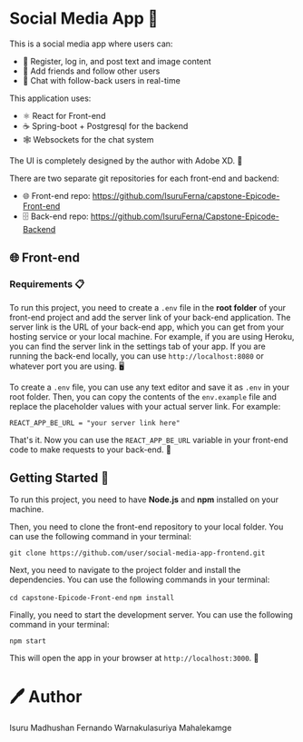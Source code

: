 # Social Media App 🚀

This is a social media app where users can:

-  📝 Register, log in, and post text and image content
-  👥 Add friends and follow other users
-  💬 Chat with follow-back users in real-time

This application uses:

-  ⚛️ React for Front-end
-  ☕ Spring-boot + Postgresql for the backend
-  🕸️ Websockets for the chat system

The UI is completely designed by the author with Adobe XD. 🎨

There are two separate git repositories for each front-end and backend:

-  🌐 Front-end repo: https://github.com/IsuruFerna/capstone-Epicode-Front-end
-  🗄️ Back-end repo: https://github.com/IsuruFerna/Capstone-Epicode-Backend

## 🌐 Front-end

### Requirements 📋

To run this project, you need to create a `.env` file in the **root folder** of your front-end project and add the server link of your back-end application. The server link is the URL of your back-end app, which you can get from your hosting service or your local machine. For example, if you are using Heroku, you can find the server link in the settings tab of your app. If you are running the back-end locally, you can use `http://localhost:8080` or whatever port you are using. 🖥️

To create a `.env` file, you can use any text editor and save it as `.env` in your root folder. Then, you can copy the contents of the `env.example` file and replace the placeholder values with your actual server link. For example:

`REACT_APP_BE_URL = "your server link here"`

That's it. Now you can use the `REACT_APP_BE_URL` variable in your front-end code to make requests to your back-end. 🚀

## Getting Started 🚀

To run this project, you need to have **Node.js** and **npm** installed on your machine.

Then, you need to clone the front-end repository to your local folder. You can use the following command in your terminal:

`git clone https://github.com/user/social-media-app-frontend.git`

Next, you need to navigate to the project folder and install the dependencies. You can use the following commands in your terminal:

`cd capstone-Epicode-Front-end`
`npm install`

Finally, you need to start the development server. You can use the following command in your terminal:

`npm start`

This will open the app in your browser at `http://localhost:3000`. 🎉

# 🖊️ Author

Isuru Madhushan Fernando Warnakulasuriya Mahalekamge
